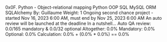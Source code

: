 0x0F. Python - Object-relational mapping
Python
OOP
SQL
MySQL
ORM
SQLAlchemy
 By: Guillaume
 Weight: 1
 Ongoing second chance project - started Nov 16, 2023 6:00 AM, must end by Nov 25, 2023 6:00 AM
 An auto review will be launched at the deadline
In a nutshell…
Auto QA review: 0.0/165 mandatory & 0.0/32 optional
Altogether:  0.0%
Mandatory: 0.0%
Optional: 0.0%
Calculation:  0.0% + (0.0% * 0.0%)  == 0.0%
